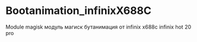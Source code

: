 # Bootanimation_infinixX688C
Module magisk
модуль магиск 
бутанимация от infinix x688c infinix hot 20 pro
